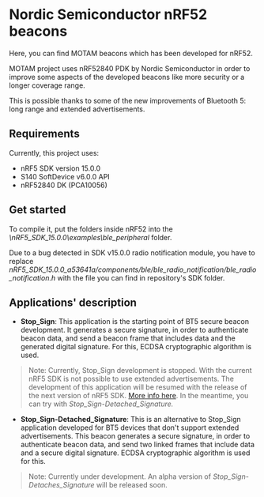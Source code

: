 # **Nordic Semiconductor nRF52 beacons** #

Here, you can find MOTAM beacons which has been developed for nRF52.

MOTAM project uses nRF52840 PDK by Nordic Semiconductor in order to improve some aspects of the developed beacons like more security or a longer coverage range.

This is possible thanks to some of the new improvements of Bluetooth 5: long range and extended advertisements.

## Requirements ##

Currently, this project uses:

- nRF5 SDK version 15.0.0
- S140 SoftDevice v6.0.0 API
- nRF52840 DK (PCA10056)

## Get started ##

To compile it, put the folders inside nRF52 into the *\nRF5_SDK_15.0.0\examples\ble_peripheral* folder.

Due to a bug detected in SDK v15.0.0 radio notification module, you have to replace *nRF5_SDK_15.0.0_a53641a/components/ble/ble_radio_notification/ble_radio_notification.h* with the file you can find in repository's SDK folder.

## Applications' description ##

- **Stop_Sign**:  This application is the starting point of BT5 secure beacon development. It generates a secure signature, in order to authenticate beacon data, and send a beacon frame that includes data and the generated digital signature. For this, ECDSA cryptographic algorithm is used.

> Note: Currently, Stop_Sign development is stopped. With the current nRF5 SDK is not possible to use extended advertisements. The development of this application will be resumed with the release of the next version of nRF5 SDK. [More info here](https://devzone.nordicsemi.com/f/nordic-q-a/34695/how-to-enable-bluetooth-5-extended-advertisement). In the meantime, you can try with *Stop_Sign-Detached_Signature.*

- **Stop_Sign-Detached_Signature**: This is an alternative to Stop_Sign application developed for BT5 devices that don't support extended advertisements. This beacon generates a secure signature, in order to authenticate beacon data, and send two linked frames that include data and a secure digital signature. ECDSA cryptographic algorithm is used for this.

> Note: Currently under development. An alpha version of *Stop_Sign-Detaches_Signature* will be released soon.
